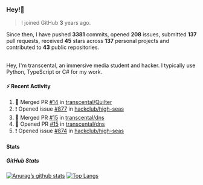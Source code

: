 ### Hey!👋
<!-- [![Banner](banner.png)](https://dillonb07.is-a.dev) -->


> I joined GitHub **3** years ago.

Since then, I have pushed **3381** commits, opened **208** issues, submitted **137** pull requests, received **45** stars across **137** personal projects and contributed to **43** public repositories.

<br>
Hey, I'm transcental, an immersive media student and hacker. I typically use Python, TypeScript or C# for my work.

<br>

#### :zap: Recent Activity

<!--START_SECTION:activity-->
1. 🎉 Merged PR [#14](https://github.com/transcental/Quilter/pull/14) in [transcental/Quilter](https://github.com/transcental/Quilter)
2. ❗ Opened issue [#877](https://github.com/hackclub/high-seas/issues/877) in [hackclub/high-seas](https://github.com/hackclub/high-seas)
3. 🎉 Merged PR [#15](https://github.com/transcental/dns/pull/15) in [transcental/dns](https://github.com/transcental/dns)
4. 💪 Opened PR [#15](https://github.com/transcental/dns/pull/15) in [transcental/dns](https://github.com/transcental/dns)
5. ❗ Opened issue [#874](https://github.com/hackclub/high-seas/issues/874) in [hackclub/high-seas](https://github.com/hackclub/high-seas)
<!--END_SECTION:activity-->

#### Stats

##### GitHub Stats
[![Anurag’s github stats](https://github-readme-stats.vercel.app/api?username=transcental&show_icons=true&theme=radical)](https://github.com/transcental)
[![Top Langs](https://github-readme-stats.vercel.app/api/top-langs/?username=transcental&layout=compact&theme=radical)](https://github.com/transcental)

